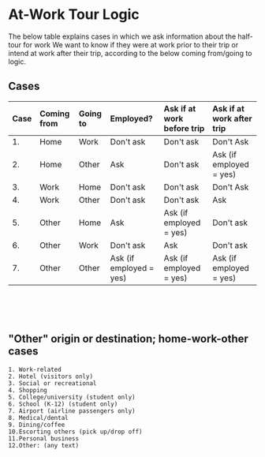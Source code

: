 # At-Work Tour Logic


The below table explains cases in which we ask information about the half-tour for work We want to know if they were at work prior to their trip or intend 
at work after their trip, according to the below coming from/going to logic.


## Cases

| **Case** | **Coming from**        | **Going to**           | **Employed?**                  | **Ask if at work before trip** | **Ask if at work after trip**  |
|:---------|:-----------------------|:-----------------------|:-------------------------------|:-------------------------------|:-------------------------------|
| 1.       | Home                   | Work                   | Don't ask                      | Don't ask                      | Don't Ask                      |
| 2.       | Home                   | Other                  | Ask                            | Don't ask                      | Ask (if employed = yes)        |
| 3.       | Work                   | Home                   | Don't ask                      | Don't ask                      | Don't Ask                      |
| 4.       | Work                   | Other                  | Don't ask                      | Don't ask                      | Ask                            |
| 5.       | Other                  | Home                   | Ask                            | Ask (if employed = yes)        | Don't ask                      |
| 6.       | Other                  | Work                   | Don't ask                      | Ask                            | Don't ask                      |
| 7.       | Other                  | Other                  | Ask (if employed = yes)        | Ask (if employed = yes)        | Ask (if employed = yes)        |

 <br/>
 <br/>
 <br/>

## "Other" origin or destination; home-work-other cases

```
1. Work-related
2. Hotel (visitors only)
3. Social or recreational
4. Shopping
5. College/university (student only)
6. School (K-12) (student only)
7. Airport (airline passengers only)
8. Medical/dental
9. Dining/coffee
10.Escorting others (pick up/drop off)
11.Personal business
12.Other: (any text)    
```




